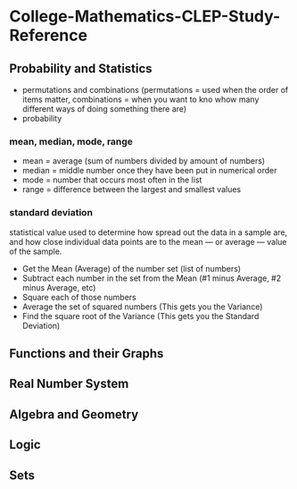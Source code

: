 # College-Mathematics-CLEP-Study-Reference

## Probability and Statistics

- permutations and combinations (permutations = used when the order of items matter, combinations = when you want to kno whow many different ways of doing something there are)
- probability 

### mean, median, mode, range
- mean = average (sum of numbers divided by amount of numbers)
- median = middle number once they have been put in numerical order
- mode = number that occurs most often in the list
- range = difference between the largest and smallest values

### standard deviation
statistical value used to determine how spread out the data in a sample are, and how close individual data points are to the mean — or average — value of the sample.

- Get the Mean (Average) of the number set (list of numbers)
- Subtract each number in the set from the Mean (#1 minus Average, #2 minus Average, etc)
- Square each of those numbers
- Average the set of squared numbers (This gets you the Variance)
- Find the square root of the Variance (This gets you the Standard Deviation)

## Functions and their Graphs
## Real Number System
## Algebra and Geometry 
## Logic
## Sets
